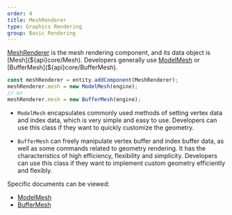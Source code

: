 ```yaml
---
order: 4
title: MeshRenderer
type: Graphics Rendering
group: Basic Rendering
---
```


[MeshRenderer](${api}core/MeshRenderer) is the mesh rendering component, and its data object is [Mesh](${api}core/Mesh). Developers generally use [ModelMesh](${api}core/ModelMesh) or [BufferMesh](${api}core/BufferMesh).

``` TypeScript
const meshRenderer = entity.addComponent(MeshRenderer);
meshRenderer.mesh = new ModelMesh(engine);
// or
meshRenderer.mesh = new BufferMesh(engine);
```

- `ModelMesh` encapsulates commonly used methods of setting vertex data and index data, which is very simple and easy to use. Developers can use this class if they want to quickly customize the geometry.

- `BufferMesh` can freely manipulate vertex buffer and index buffer data, as well as some commands related to geometry rendering. It has the characteristics of high efficiency, flexibility and simplicity. Developers can use this class if they want to implement custom geometry efficiently and flexibly.

Specific documents can be viewed:

- [ModelMesh](${docs}model-mesh)
- [BufferMesh](${docs}buffer-mesh)

